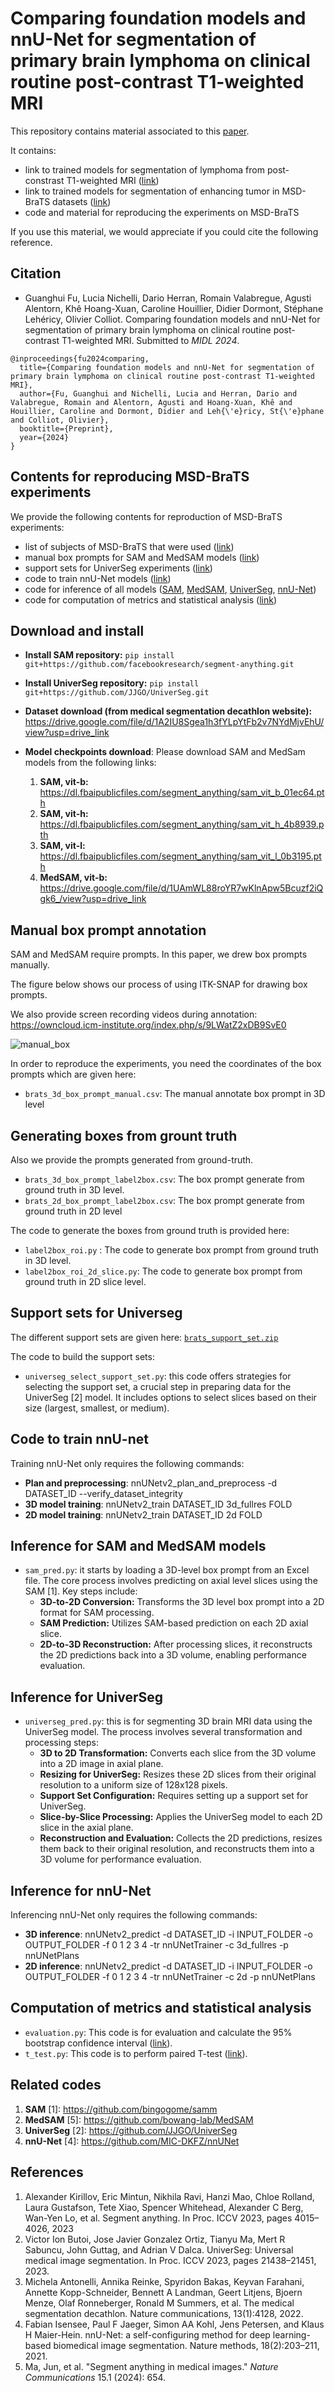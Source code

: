 # Comparing foundation models and nnU-Net for segmentation of primary brain lymphoma on clinical routine post-contrast T1-weighted MRI


This repository contains material associated to this [paper](#Citation).

It contains:
- link to trained models for segmentation of lymphoma from post-constrast T1-weighted MRI ([link](https://owncloud.icm-institute.org/index.php/s/2dPGj9hu4Jvk6Qh))
- link to trained models for segmentation of enhancing tumor in MSD-BraTS datasets ([link](https://owncloud.icm-institute.org/index.php/s/2dPGj9hu4Jvk6Qh))
- code and material for reproducing the experiments on MSD-BraTS

If you use this material, we would appreciate if you could cite the following reference.

## Citation
* Guanghui Fu, Lucia Nichelli, Dario Herran, Romain Valabregue, Agusti Alentorn, Khê Hoang-Xuan, Caroline Houillier, Didier Dormont, Stéphane Lehéricy, Olivier Colliot. Comparing foundation models and nnU-Net for segmentation of primary brain lymphoma on clinical routine post-contrast T1-weighted MRI. Submitted to *MIDL 2024*.

```
@inproceedings{fu2024comparing,
  title={Comparing foundation models and nnU-Net for segmentation of primary brain lymphoma on clinical routine post-contrast T1-weighted MRI},
  author={Fu, Guanghui and Nichelli, Lucia and Herran, Dario and Valabregue, Romain and Alentorn, Agusti and Hoang-Xuan, Khê and Houillier, Caroline and Dormont, Didier and Leh{\'e}ricy, St{\'e}phane and Colliot, Olivier},
  booktitle={Preprint},
  year={2024}
}
```
## Contents for reproducing MSD-BraTS experiments
We provide the following contents for reproduction of MSD-BraTS experiments:
- list of subjects of MSD-BraTS that were used ([link](<https://github.com/GuanghuiFU/medical_cv_foundation_eval/blob/main/brats-data_split.csv>))
- manual box prompts for SAM and MedSAM models ([link](#Manual-box-prompt-annotation))
- support sets for UniverSeg experiments ([link](#Support-sets-for-Universeg))
- code to train nnU-Net models ([link](#Code-to-train-nnU-net))
- code for inference of all models ([SAM](#Inference-for-SAM-models), [MedSAM](#Inference-for-MedSAM), [UniverSeg](#Inference-for-UniverSeg), [nnU-Net](#))
- code for computation of metrics and statistical analysis ([link](#))
## Download and install
* **Install SAM repository:** `pip install git+https://github.com/facebookresearch/segment-anything.git`
* **Install UniverSeg repository:** `pip install git+https://github.com/JJGO/UniverSeg.git`

* **Dataset download (from medical segmentation decathlon website):** https://drive.google.com/file/d/1A2IU8Sgea1h3fYLpYtFb2v7NYdMjvEhU/view?usp=drive_link

* **Model checkpoints download**:
Please download SAM and MedSam models from the following links:
    1. **SAM, vit-b:** https://dl.fbaipublicfiles.com/segment_anything/sam_vit_b_01ec64.pth
    2. **SAM, vit-h:** https://dl.fbaipublicfiles.com/segment_anything/sam_vit_h_4b8939.pth
    3. **SAM, vit-l:** https://dl.fbaipublicfiles.com/segment_anything/sam_vit_l_0b3195.pth
    4. **MedSAM, vit-b:** https://drive.google.com/file/d/1UAmWL88roYR7wKlnApw5Bcuzf2iQgk6_/view?usp=drive_link

## Manual box prompt annotation

SAM and MedSAM require prompts. In this paper, we drew box prompts manually.

The figure below shows our process of using ITK-SNAP for drawing box prompts.

We also provide screen recording videos during annotation: https://owncloud.icm-institute.org/index.php/s/9LWatZ2xDB9SvE0

![manual_box](https://github.com/GuanghuiFU/medical_cv_foundation_eval/blob/main/manual_box_prompt.png)

In order to reproduce the experiments, you need the coordinates of the box prompts which are given here:
* `brats_3d_box_prompt_manual.csv`: The manual annotate box prompt in 3D level

## Generating boxes from grount truth
Also we provide the prompts generated from ground-truth.
* `brats_3d_box_prompt_label2box.csv`: The box prompt generate from ground truth in 3D level. 
* `brats_2d_box_prompt_label2box.csv`: The box prompt generate from ground truth in 2D level

The code to generate the boxes from ground truth is provided here:

* `label2box_roi.py` : The code to generate box prompt from ground truth in 3D level.
* `label2box_roi_2d_slice.py`: The code to generate box prompt from ground truth in 2D slice level.


## Support sets for Universeg

The different support sets are given here:  [`brats_support_set.zip`](<https://github.com/GuanghuiFU/medical_cv_foundation_eval/blob/main/brats_support_set.zip>) 

The code to build the support sets:
* `universeg_select_support_set.py`: this code offers strategies for selecting the support set, a crucial step in preparing data for the UniverSeg [2] model. It includes options to select slices based on their size (largest, smallest, or medium). 

## Code to train nnU-net

Training nnU-Net only requires the following commands: 

* **Plan and preprocessing**: nnUNetv2_plan_and_preprocess -d DATASET_ID --verify_dataset_integrity
* **3D model training**: nnUNetv2_train DATASET_ID 3d_fullres FOLD
* **2D model training**: nnUNetv2_train DATASET_ID 2d FOLD

## Inference for SAM and MedSAM models

* `sam_pred.py`: it starts by loading a 3D-level box prompt from an Excel file. The core process involves predicting on axial level slices using the SAM [1]. Key steps include:
  * **3D-to-2D Conversion:** Transforms the 3D level box prompt into a 2D format for SAM processing.
  * **SAM Prediction:** Utilizes SAM-based prediction on each 2D axial slice.
  * **2D-to-3D Reconstruction:** After processing slices, it reconstructs the 2D predictions back into a 3D volume, enabling performance evaluation.

## Inference for UniverSeg
* `universeg_pred.py`: this is for segmenting 3D brain MRI data using the UniverSeg model. The process involves several transformation and processing steps:
  * **3D to 2D Transformation:** Converts each slice from the 3D volume into a 2D image in axial plane.
  * **Resizing for UniverSeg:** Resizes these 2D slices from their original resolution to a uniform size of 128x128 pixels.
  * **Support Set Configuration:** Requires setting up a support set for UniverSeg.
  * **Slice-by-Slice Processing:** Applies the UniverSeg model to each 2D slice in the axial plane.
  * **Reconstruction and Evaluation:** Collects the 2D predictions, resizes them back to their original resolution, and reconstructs them into a 3D volume for performance evaluation.

## Inference for nnU-Net

Inferencing nnU-Net only requires the following commands: 

* **3D inference**: nnUNetv2_predict -d DATASET_ID -i INPUT_FOLDER -o OUTPUT_FOLDER -f  0 1 2 3 4 -tr nnUNetTrainer -c 3d_fullres -p nnUNetPlans
* **2D inference**: nnUNetv2_predict -d DATASET_ID -i INPUT_FOLDER -o OUTPUT_FOLDER -f  0 1 2 3 4 -tr nnUNetTrainer -c 2d -p nnUNetPlans

## Computation of metrics and statistical analysis

* `evaluation.py`: This code is for evaluation and calculate the 95% bootstrap confidence interval ([link](<https://github.com/GuanghuiFU/medical_cv_foundation_eval/blob/main/evaluation.py>)).
* `t_test.py`: This code is to perform paired T-test ([link](<https://github.com/GuanghuiFU/medical_cv_foundation_eval/blob/main/t_test.py>)).


## Related codes

1. **SAM** [1]: https://github.com/bingogome/samm
2. **MedSAM** [5]: https://github.com/bowang-lab/MedSAM
3. **UniverSeg** [2]: https://github.com/JJGO/UniverSeg
4. **nnU-Net** [4]: https://github.com/MIC-DKFZ/nnUNet

## References

1. Alexander Kirillov, Eric Mintun, Nikhila Ravi, Hanzi Mao, Chloe Rolland, Laura Gustafson, Tete Xiao, Spencer Whitehead, Alexander C Berg, Wan-Yen Lo, et al. Segment anything. In Proc. ICCV 2023, pages 4015–4026, 2023
2. Victor Ion Butoi, Jose Javier Gonzalez Ortiz, Tianyu Ma, Mert R Sabuncu, John Guttag, and Adrian V Dalca. UniverSeg: Universal medical image segmentation. In Proc. ICCV 2023, pages 21438–21451, 2023.
3. Michela Antonelli, Annika Reinke, Spyridon Bakas, Keyvan Farahani, Annette Kopp-Schneider, Bennett A Landman, Geert Litjens, Bjoern Menze, Olaf Ronneberger, Ronald M Summers, et al. The medical segmentation decathlon. Nature communications, 13(1):4128, 2022.
4. Fabian Isensee, Paul F Jaeger, Simon AA Kohl, Jens Petersen, and Klaus H Maier-Hein. nnU-Net: a self-configuring method for deep learning-based biomedical image segmentation. Nature methods, 18(2):203–211, 2021.
5. Ma, Jun, et al. "Segment anything in medical images." *Nature Communications* 15.1 (2024): 654.
